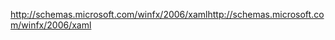 <span data-ttu-id="18cd8-101">http://schemas.microsoft.com/winfx/2006/xaml</span><span class="sxs-lookup"><span data-stu-id="18cd8-101">http://schemas.microsoft.com/winfx/2006/xaml</span></span>
